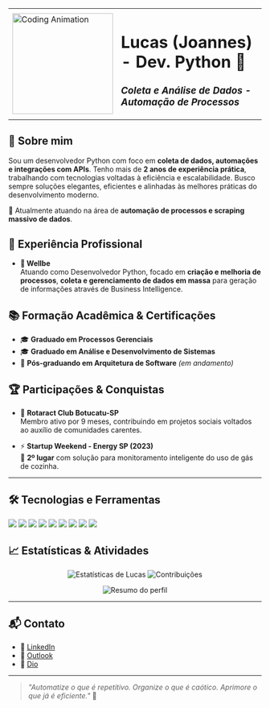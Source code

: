 <table>
  <tr>
    <td>
      <img src="https://i.gifer.com/3wMg.gif" width="200" alt="Coding Animation">
    </td>
    <td>
      <h1>Lucas (Joannes) - Dev. Python 🐍</h1>
      <h3><i>Coleta e Análise de Dados - Automação de Processos</i></h3>
    </td>
  </tr>
</table>

## 🚀 Sobre mim

Sou um desenvolvedor Python com foco em **coleta de dados, automações e integrações com APIs**. Tenho mais de **2 anos de experiência prática**, trabalhando com tecnologias voltadas à eficiência e escalabilidade. Busco sempre soluções elegantes, eficientes e alinhadas às melhores práticas do desenvolvimento moderno.

📍 Atualmente atuando na área de **automação de processos e scraping massivo de dados**.


## 💼 Experiência Profissional

- **🧠 Wellbe**  
  Atuando como Desenvolvedor Python, focado em **criação e melhoria de processos**, **coleta e gerenciamento de dados em massa** para geração de informações através de Business Intelligence.

## 📚 Formação Acadêmica & Certificações

- 🎓 **Graduado em Processos Gerenciais**  
- 🎓 **Graduado em Análise e Desenvolvimento de Sistemas**  
- 📘 **Pós-graduando em Arquitetura de Software** *(em andamento)*


## 🏆 Participações & Conquistas

- 🤝 **Rotaract Club Botucatu-SP**  
  Membro ativo por 9 meses, contribuindo em projetos sociais voltados ao auxílio de comunidades carentes.

- ⚡ **Startup Weekend - Energy SP (2023)**  
  🥈 **2º lugar** com solução para monitoramento inteligente do uso de gás de cozinha.

---

## 🛠️ Tecnologias e Ferramentas

<p align="left">
  <img src="https://img.shields.io/badge/Python-3776AB?style=flat&logo=python&logoColor=white"/>
  <img src="https://img.shields.io/badge/Git-F05032?style=flat&logo=git&logoColor=white"/>
  <img src="https://img.shields.io/badge/Selenium-43B02A?style=flat&logo=selenium&logoColor=white"/>
  <img src="https://img.shields.io/badge/Playwright-2B2E3A?style=flat&logo=python&logoColor=white"/>
  <img src="https://img.shields.io/badge/Requests-20232A?style=flat&logo=python&logoColor=white"/>
  <img src="https://img.shields.io/badge/BeautifulSoup-6600CC?style=flat&logo=python&logoColor=white"/>
  <img src="https://img.shields.io/badge/Pandas-150458?style=flat&logo=pandas&logoColor=white"/>
  <img src="https://img.shields.io/badge/SQL-4479A1?style=flat&logo=mysql&logoColor=white"/>
  <img src="https://img.shields.io/badge/Jupyter-F37626?style=flat&logo=jupyter&logoColor=white"/>
</p>


## 📈 Estatísticas & Atividades

<p align="center">
  <img src="https://github-readme-stats.vercel.app/api?username=joannescode&show_icons=true&theme=github_dark" alt="Estatísticas de Lucas"/>
  <img src="https://github-readme-streak-stats.herokuapp.com/?user=joannescode&theme=github-dark" alt="Contribuições"/>
</p>

<p align="center">
  <img src="https://github-profile-summary-cards.vercel.app/api/cards/profile-details?username=joannescode&theme=github_dark" alt="Resumo do perfil"/>
</p>

---

## 📬 Contato

- 💼 [LinkedIn](https://www.linkedin.com/in/ljoannes/)
- 📧 [Outlook](mailto:joannesribeiro_@outlook.com)
- 👾 [Dio](https://www.dio.me/users/joannesribeiro_)

---

> _"Automatize o que é repetitivo. Organize o que é caótico. Aprimore o que já é eficiente."_ 🚀

